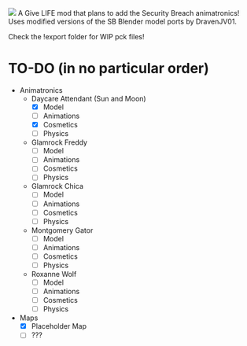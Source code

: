 ![](https://github.com/The64thGamer/Give-LIFE/blob/main/UI/logo%20subtitle.png)
A Give LIFE mod that plans to add the Security Breach animatronics! Uses modified versions of the SB Blender model ports by DravenJV01.

Check the !export folder for WIP pck files!

# TO-DO (in no particular order)
- Animatronics
  - Daycare Attendant (Sun and Moon)
      - [x] Model
      - [ ] Animations
      - [x] Cosmetics
      - [ ] Physics
  - Glamrock Freddy
      - [ ] Model
      - [ ] Animations
      - [ ] Cosmetics
      - [ ] Physics
  - Glamrock Chica
      - [ ] Model
      - [ ] Animations
      - [ ] Cosmetics
      - [ ] Physics
  - Montgomery Gator
      - [ ] Model
      - [ ] Animations
      - [ ] Cosmetics
      - [ ] Physics
  - Roxanne Wolf
      - [ ] Model
      - [ ] Animations
      - [ ] Cosmetics
      - [ ] Physics
- Maps
  - [x] Placeholder Map
  - [ ] ???
